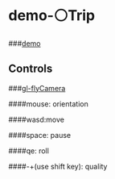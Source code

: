 # demo-⚪Trip

###[demo](https://ramshackle-jamathon.github.io/demo--Trip/)

## Controls
###[gl-flyCamera](https://github.com/Ramshackle-Jamathon/gl-flyCamera)

####mouse: orientation

####wasd:move

####space: pause

####qe: roll

####-+(use shift key): quality

